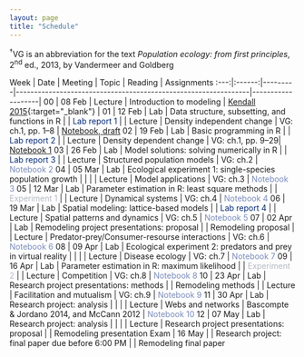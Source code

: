 ```yaml
---
layout: page
title: "Schedule"
---
```


<style>
.content {
  padding-top:    4rem;
  padding-bottom: 4rem;
}

@media (min-width: 48em) {
  .content {
    max-width: 50rem;
    margin-left: 10rem;
    margin-right: 2rem;
  }
}

@media (min-width: 64em) {
  .content {
    margin-left: 10rem;
    margin-right: 4rem;
  }
}
</style>

<sup>&#8224;</sup>VG is an abbreviation for the text *Population ecology: from first principles*, 2<sup>nd</sup> ed., 2013, by Vandermeer and Goldberg

Week |  Date  | Meeting |     Topic                                                      | Reading           | Assignments 
:---:|:------:|---------|----------------------------------------------------------------|-------------------|
00   | 08 Feb | Lecture | Introduction to modeling                                       | [Kendall 2015](http://onlinelibrary.wiley.com/doi/10.1890/14-2080.1/abstract){:target="_blank"} |
01   | 12 Feb |   Lab   | Data structure, subsetting, and functions in R                 |                   | <span style="color:#002878">Lab report 1</span>
     |        | Lecture | Density independent change                                     | VG: ch.1, pp. 1–8 | <span style="color:#788bbb">[Notebook, draft](../Assignments/Notebooks/Ch1_Notebook)</span>
02   | 19 Feb |   Lab   | Basic programming in R                                         |                   | <span style="color:#002878">Lab report 2</span>
     |        | Lecture | Density dependent change                                       | VG: ch.1, pp. 9–29| <span style="color:#788bbb">[Notebook 1](../Assignments/Notebooks/Ch1_Notebook)</span>
03   | 26 Feb |   Lab   | Model solutions: solving numerically in R                      |                   | <span style="color:#002878">Lab report 3</span>
     |        | Lecture | Structured population models                                   | VG: ch.2          | <span style="color:#788bbb">Notebook 2</span>
04   | 05 Mar |   Lab   | Ecological experiment 1: single-species population growth      |                   |
     |        | Lecture | Model applications                                             | VG: ch.3          | <span style="color:#788bbb">Notebook 3</span>
05   | 12 Mar |   Lab   | Parameter estimation in R: least square methods                |                   | <span style="color:#b4b9c2">Experiment 1</span>
     |        | Lecture | Dynamical systems                                              | VG: ch.4          | <span style="color:#788bbb">Notebook 4</span>
06   | 19 Mar |   Lab   | Spatial modeling: lattice-based models                         |                   | <span style="color:#002878">Lab report 4</span>
     |        | Lecture | Spatial patterns and dynamics                                  | VG: ch.5          | <span style="color:#788bbb">Notebook 5</span>
07   | 02 Apr |   Lab   | Remodeling project presentations: proposal                     |                   | Remodeling proposal
     |        | Lecture | Predator-prey/Consumer-resourse interactions                   | VG: ch.6          | <span style="color:#788bbb">Notebook 6</span>
08   | 09 Apr |   Lab   | Ecological experiment 2: predators and prey in virtual reality |                   |
     |        | Lecture | Disease ecology		           	                             | VG: ch.7          | <span style="color:#788bbb">Notebook 7</span>
09   | 16 Apr |   Lab   | Parameter estimation in R: maximum likelihood                  |                   | <span style="color:#b4b9c2">Experiment 2</span>
     |        | Lecture | Competition  				                                     | VG: ch.8          | <span style="color:#788bbb">Notebook 8</span>
10   | 23 Apr |   Lab   | Research project presentations: methods                        |                   | Remodeling methods
     |        | Lecture | Facilitation and mutualism                                     | VG: ch.9          | <span style="color:#788bbb">Notebook 9</span>
11   | 30 Apr |   Lab   | Research project: analysis                                     |                   |
     |        | Lecture | Webs and networks                        		                 | Bascompte & Jordano 2014, and McCann 2012              | <span style="color:#788bbb">Notebook 10</span>
12   | 07 May |   Lab   | Research project: analysis                                     |                   |
     |        | Lecture | Research project presentations: proposal                       |                   | Remodeling presentation
Exam | 16 May |         | Research project: final paper due before 6:00 PM               |                   | Remodeling final paper
